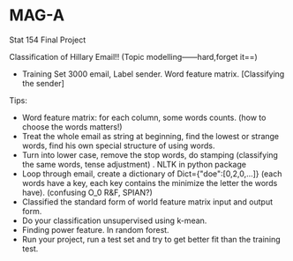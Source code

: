 # MAG-A
Stat 154 Final Project

Classification of Hillary Email!! (Topic modelling——hard,forget it==)

- Training Set 3000 email, Label sender. Word feature matrix. [Classifying the sender]

Tips:
  
- Word feature matrix: for each column, some words counts. (how to choose the words matters!)
- Treat the whole email as string at beginning, find the lowest or strange words, find his own special structure of using words.
- Turn into lower case, remove the stop words, do stamping (classifying the same words, tense adjustment) . NLTK in python package
- Loop through email, create a dictionary of Dict={"doe":[0,2,0,…]} (each words have a key, each key contains the minimize the letter the words have). (confusing O_0 R&F, SPIAN?)
- Classified the standard form of world feature matrix input and output form.
- Do your classification unsupervised using k-mean.
- Finding power feature. In random forest. 
-  Run your project, run a test set and try to get better fit than the training test. 

